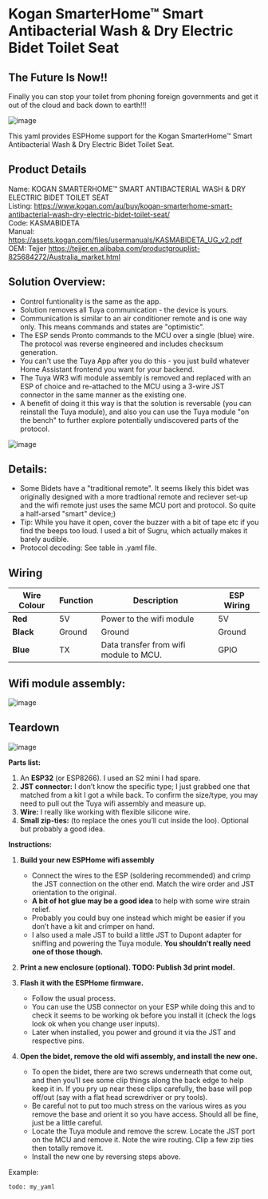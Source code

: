 # Kogan SmarterHome™ Smart Antibacterial Wash & Dry Electric Bidet Toilet Seat

## The Future Is Now!!
Finally you can stop your toilet from phoning foreign governments and get it out of the cloud and back down to earth!!!

![image](https://github.com/OkhammahkO/esphome_my_custom_components/assets/43776617/12326551-d852-4b70-8c4d-cae6e001090d)
 
This yaml provides ESPHome support for the Kogan SmarterHome™ Smart Antibacterial Wash & Dry Electric Bidet Toilet Seat.

## Product Details
Name:      KOGAN SMARTERHOME™ SMART ANTIBACTERIAL WASH & DRY ELECTRIC BIDET TOILET SEAT  
Listing:   https://www.kogan.com/au/buy/kogan-smarterhome-smart-antibacterial-wash-dry-electric-bidet-toilet-seat/  
Code:      KASMABIDETA  
Manual:    https://assets.kogan.com/files/usermanuals/KASMABIDETA_UG_v2.pdf  
OEM:       Tejjer https://tejjer.en.alibaba.com/productgrouplist-825684272/Australia_market.html  

## Solution Overview:
* Control funtionality is the same as the app.
* Solution removes all Tuya communication - the device is yours.
* Communication is similar to an air conditioner remote and is one way only. This means commands and states are "optimistic".
* The ESP sends Pronto commands to the MCU over a single (blue) wire. The protocol was reverse engineered and includes checksum generation. 
* You can't use the Tuya App after you do this - you just build whatever Home Assistant frontend you want for your backend.
* The Tuya WR3 wifi module assembly is removed and replaced with an ESP of choice and re-attached to the MCU using a 3-wire JST connector in the same manner as the existing one.
* A benefit of doing it this way is that the solution is reversable (you can reinstall the Tuya module), and also you can use the Tuya module "on the bench" to further explore potentially undiscovered parts of the protocol.   

![image](https://github.com/OkhammahkO/esphome_my_custom_components/assets/43776617/9b7b1ba4-1bef-4b2c-b360-266b64056bd5)


## Details:
* Some Bidets have a "traditional remote". It seems likely this bidet was originally designed with a more tradtional remote and reciever set-up and the wifi remote just uses the same MCU port and protocol. So quite a half-arsed "smart" device;)
* Tip: While you have it open, cover the buzzer with a bit of tape etc if you find the beeps too loud. I used a bit of Sugru, which actually makes it barely audible. 
* Protocol decoding: See table in .yaml file.

## Wiring
| **Wire Colour** | **Function** | **Description**                         |  **ESP Wiring**  |
|-----------------|--------------|-----------------------------------------|------------------|
| **Red**         | 5V           | Power to the wifi module                | 5V               |
| **Black**       | Ground       | Ground                                  | Ground           |
| **Blue**        | TX           | Data transfer from wifi module to MCU.  | GPIO             |

## Wifi module assembly:  
![image](https://github.com/OkhammahkO/esphome_my_custom_components/assets/43776617/ab443657-ad65-4f80-bbfc-16eceab5a957)

## Teardown
![image](https://github.com/OkhammahkO/esphome_my_custom_components/assets/43776617/f63378d9-b8c1-418d-99a5-042ef7a8c15d)

**Parts list:**
1. An **ESP32** (or ESP8266). I used an S2 mini I had spare.
2. **JST connector:** I don’t know the specific type; I just grabbed one that matched from a kit I got a while back. To confirm the size/type, you may need to pull out the Tuya wifi assembly and measure up.
3. **Wire:** I really like working with flexible silicone wire.
4. **Small zip-ties:** (to replace the ones you’ll cut inside the loo). Optional but probably a good idea.

**Instructions:**
1. **Build your new ESPHome wifi assembly**
   - Connect the wires to the ESP (soldering recommended) and crimp the JST connection on the other end. Match the wire order and JST orientation to the original.
   - **A bit of hot glue may be a good idea** to help with some wire strain relief.
   - Probably you could buy one instead which might be easier if you don’t have a kit and crimper on hand.
   - I also used a male JST to build a little JST to Dupont adapter for sniffing and powering the Tuya module. **You shouldn’t really need one of those though.**

2. **Print a new enclosure (optional). TODO: Publish 3d print model.**

3. **Flash it with the ESPHome firmware.**
   - Follow the usual process.
   - You can use the USB connector on your ESP while doing this and to check it seems to be working ok before you install it (check the logs look ok when you change user inputs).
   - Later when installed, you power and ground it via the JST and respective pins.

4. **Open the bidet, remove the old wifi assembly, and install the new one.**
   - To open the bidet, there are two screws underneath that come out, and then you’ll see some clip things along the back edge to help keep it in. If you pry up near these clips carefully, the base will pop off/out (say with a flat head screwdriver or pry tools).
   - Be careful not to put too much stress on the various wires as you remove the base and orient it so you have access. Should all be fine, just be a little careful.
   - Locate the Tuya module and remove the screw. Locate the JST port on the MCU and remove it. Note the wire routing. Clip a few zip ties then totally remove it.
   - Install the new one by reversing steps above.



Example:

```
todo: my_yaml

```
